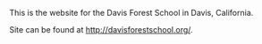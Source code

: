 This is the website for the Davis Forest School in Davis, California.

Site can be found at http://davisforestschool.org/.
